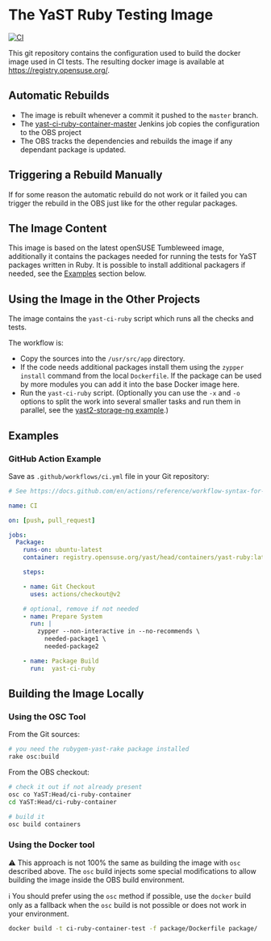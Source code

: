 # The YaST Ruby Testing Image

[![CI](https://github.com/yast/ci-ruby-container/actions/workflows/ci.yml/badge.svg?branch=master)](https://github.com/yast/ci-ruby-container/actions/workflows/ci.yml)

This git repository contains the configuration used to build the docker
image used in CI tests.
The resulting docker image is available at https://registry.opensuse.org/.

## Automatic Rebuilds

- The image is rebuilt whenever a commit it pushed to the `master` branch.
- The [yast-ci-ruby-container-master](
  https://ci.opensuse.org/view/Yast/job/yast-ci-ruby-container-master/)
  Jenkins job copies the configuration to the OBS project
- The OBS tracks the dependencies and rebuilds the image if any dependant package
  is updated.

## Triggering a Rebuild Manually

If for some reason the automatic rebuild do not work or it failed you can
trigger the rebuild in the OBS just like for the other regular packages.


## The Image Content

This image is based on the latest openSUSE Tumbleweed image, additionally
it contains the packages needed for running the tests for YaST packages written
in Ruby. It is possible to install additional packagers if needed, see the
[Examples](#examples) section below.

## Using the Image in the Other Projects

The image contains the `yast-ci-ruby` script which runs all the checks and tests.

The workflow is:

- Copy the sources into the `/usr/src/app` directory.
- If the code needs additional packages install them using the `zypper install`
  command from the local `Dockerfile`. If the package can be used by more modules
  you can add it into the base Docker image here.
- Run the `yast-ci-ruby` script. (Optionally you can use the `-x` and `-o`
  options to split the work into several smaller tasks and run them in parallel,
  see the [yast2-storage-ng example](
  https://github.com/yast/yast-storage-ng/blob/fbbaf6e96b5ee486500def361e14b133d458217a/.github/workflows/ci.yml).)

## Examples

### GitHub Action Example

Save as `.github/workflows/ci.yml` file in your Git repository:

```yaml
# See https://docs.github.com/en/actions/reference/workflow-syntax-for-github-actions

name: CI

on: [push, pull_request]

jobs:
  Package:
    runs-on: ubuntu-latest
    container: registry.opensuse.org/yast/head/containers/yast-ruby:latest

    steps:

    - name: Git Checkout
      uses: actions/checkout@v2

    # optional, remove if not needed
    - name: Prepare System
      run: |
        zypper --non-interactive in --no-recommends \
          needed-package1 \
          needed-package2

    - name: Package Build
      run:  yast-ci-ruby
```


## Building the Image Locally

### Using the OSC Tool

From the Git sources:

```sh
# you need the rubygem-yast-rake package installed
rake osc:build
```

From the OBS checkout:

```sh
# check it out if not already present
osc co YaST:Head/ci-ruby-container
cd YaST:Head/ci-ruby-container

# build it
osc build containers
```

### Using the Docker tool

️:warning: This approach is not 100% the same as building the image with `osc` described above.
The `osc` build injects some special modifications to allow building the image inside
the OBS build environment.

:information_source:️ You should prefer using the `osc` method if possible, use the `docker`
build only as a fallback when the `osc` build is not possible or does not work in your environment.

```sh
docker build -t ci-ruby-container-test -f package/Dockerfile package/
```
